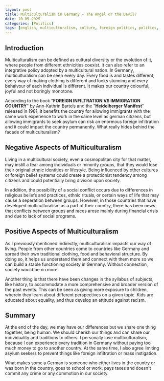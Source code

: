 ```yaml
---
layout: post
title: Multiculturalism in Germany - The Angel or the Devil?
date: 10-05-2025
categories: [Politics]
tags: [english, multiculturalism, culture, foreign politics, politics, discussion, article]
---
```


## Introduction
Multiculturalism can be defined as cultural diversity or the evolution of it, where people from different ethnicities coexist. It can also refer to an integrative policy adopted by a multicultural nation. In Germany, multiculturalism can be seen every day. Every food is and tastes different, every way of making clothing is different and looks stunning and every behaivour of each individual is different. It makes our country colourful, joyful and not boringly monotone.

According to the book "**FOREIGN INFILTRATION VS IMMIGRATION COUNTRY**" by Ann-Kathrin Bartels and the "**Heidelberger Manifest**" released in 1981, it benefits the country for allowing immigrants with the same work experience to work in the same level as german citizens, but allowing immigrants to seek asylum can risk an enormous foreign infiltration and it could impact the country permanently. What really hides behind the facade of multiculturalism?

## Negative Aspects of Multiculturalism
Living in a multicultural society, even a cosmopolitan city for that matter, may instill a fear among individuals or minority groups, that they would lose their original ethnic identities or lifestyle. Being influenced by other cultures or foreign belief systems could create a protectionist tendency among citizens and could potentially bring division upon society.

In addition, the possibility of a social conflict occurs due to differences in religious beliefs and practices, ethnic rituals, or certain ways of life that may cause a seperation between groups. However, in those countries that have developed multiculturalism as a part of their country, there has been news that conflicts between groups and races arose mainly during financial crisis and due to lack of social programs.

## Positive Aspects of Multiculturalism
As I previously mentioned indirectly, multiculturalism impacts our way of living. People from other countries come to countries like Germany and spread their own traditional clothing, food and behavioral structure. By doing so, it helps us understand them and connect with them more so we can build a stable functioning society in Germany. Without connection, society would be no more.

Another thing is that there have been changes in the syllabus of subjects, like history, to accommodate a more comprehensive and broader version of the past events. This can be seen as giving more exposure to children, wherein they learn about different perspectives on a given topic. Kids are educated about equality, and thus develop an attitude against racism.

## Summary
At the end of the day, we may have our differences but we share one thing together, being human.
We should cherish our things and can share our individuality and traditions to others. I personally love multiculturalism, because I can experience every tradition in Germany without paying too much money to go to another country. At the same time, I also agree limiting asylum seekers to prevent things like foreign infiltration or mass instigation.

What makes some a German is someone who either lives in the country or was born in the country, goes to school or work, pays taxes and doesn't commit any crime or any commotion in our society.